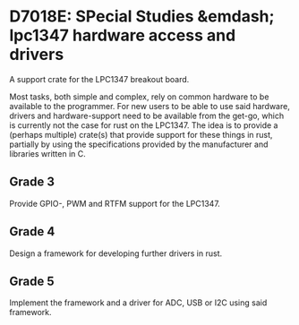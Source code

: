 # D7018E: SPecial Studies &emdash; lpc1347 hardware access and drivers
A support crate for the LPC1347 breakout board.

Most tasks, both simple and complex, rely on common hardware to be available to the programmer. For new users to be able to use said hardware, drivers and hardware-support need to be available from the get-go, which is currently not the case for rust on the LPC1347. The idea is to provide a (perhaps multiple) crate(s) that provide support for these things in rust, partially by using the specifications provided by the manufacturer and libraries written in C. 

## Grade 3
Provide GPIO-, PWM and RTFM support for the LPC1347.

## Grade 4
Design a framework for developing further drivers in rust.

## Grade 5
Implement the framework and a driver for ADC, USB or I2C using said framework.

